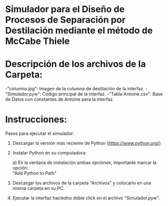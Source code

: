 # Simulador para el Diseño de Procesos de Separación por Destilación mediante el método de McCabe Thiele

# Descripción de los archivos de la Carpeta:
-"columna.jpg": Imagen de la columna de destilación de la interfaz. 
-"Simulador.pyw": Código principal de la interfaz. 
-"Tabla Antoine.csv": Base de Datos con constantes de Antoine para la interfaz. 

# Instrucciones:
Pasos para ejecutar el simulador:

1. Descargar la versión más reciente de Python (https://www.python.org/)

2. Instalar Python en su computadora: 

      a) En la ventana de instalación ambas opciones, importante marcar la opción:  
      "Add Python to Path"

3. Descargar los archivos de la carpeta "Archivos" y colocarlo en una misma carpeta en su PC.

4. Ejecutar la interfaz haciedno doble click en el archivo "Simulador.pyw".
